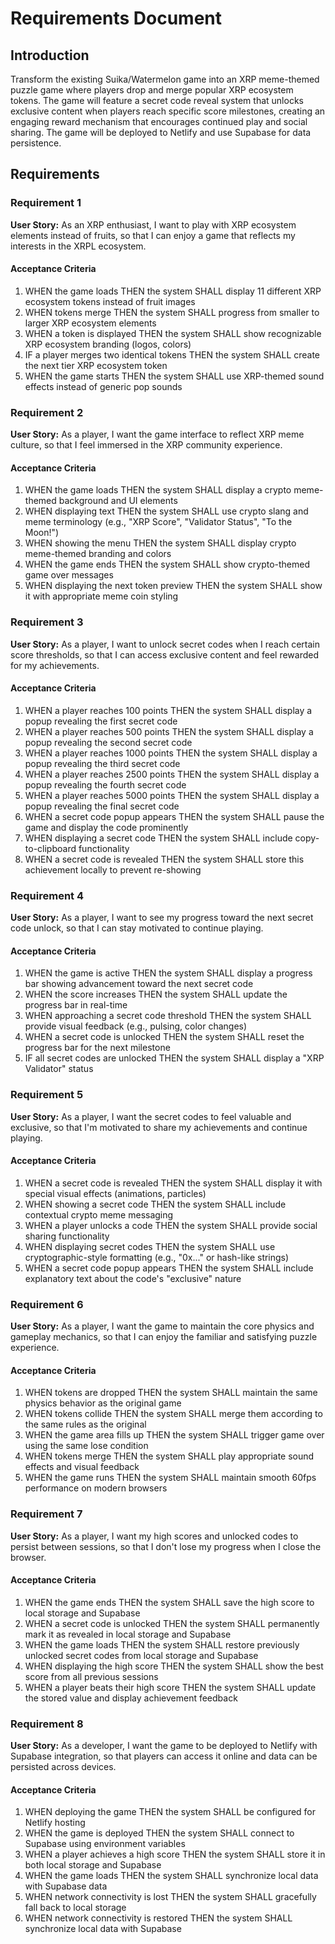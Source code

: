 # Requirements Document

## Introduction

Transform the existing Suika/Watermelon game into an XRP meme-themed puzzle game where players drop and merge popular XRP ecosystem tokens. The game will feature a secret code reveal system that unlocks exclusive content when players reach specific score milestones, creating an engaging reward mechanism that encourages continued play and social sharing. The game will be deployed to Netlify and use Supabase for data persistence.

## Requirements

### Requirement 1

**User Story:** As an XRP enthusiast, I want to play with XRP ecosystem elements instead of fruits, so that I can enjoy a game that reflects my interests in the XRPL ecosystem.

#### Acceptance Criteria

1. WHEN the game loads THEN the system SHALL display 11 different XRP ecosystem tokens instead of fruit images
2. WHEN tokens merge THEN the system SHALL progress from smaller to larger XRP ecosystem elements
3. WHEN a token is displayed THEN the system SHALL show recognizable XRP ecosystem branding (logos, colors)
4. IF a player merges two identical tokens THEN the system SHALL create the next tier XRP ecosystem token
5. WHEN the game starts THEN the system SHALL use XRP-themed sound effects instead of generic pop sounds

### Requirement 2

**User Story:** As a player, I want the game interface to reflect XRP meme culture, so that I feel immersed in the XRP community experience.

#### Acceptance Criteria

1. WHEN the game loads THEN the system SHALL display a crypto meme-themed background and UI elements
2. WHEN displaying text THEN the system SHALL use crypto slang and meme terminology (e.g., "XRP Score", "Validator Status", "To the Moon!")
3. WHEN showing the menu THEN the system SHALL display crypto meme-themed branding and colors
4. WHEN the game ends THEN the system SHALL show crypto-themed game over messages
5. WHEN displaying the next token preview THEN the system SHALL show it with appropriate meme coin styling

### Requirement 3

**User Story:** As a player, I want to unlock secret codes when I reach certain score thresholds, so that I can access exclusive content and feel rewarded for my achievements.

#### Acceptance Criteria

1. WHEN a player reaches 100 points THEN the system SHALL display a popup revealing the first secret code
2. WHEN a player reaches 500 points THEN the system SHALL display a popup revealing the second secret code
3. WHEN a player reaches 1000 points THEN the system SHALL display a popup revealing the third secret code
4. WHEN a player reaches 2500 points THEN the system SHALL display a popup revealing the fourth secret code
5. WHEN a player reaches 5000 points THEN the system SHALL display a popup revealing the final secret code
6. WHEN a secret code popup appears THEN the system SHALL pause the game and display the code prominently
7. WHEN displaying a secret code THEN the system SHALL include copy-to-clipboard functionality
8. WHEN a secret code is revealed THEN the system SHALL store this achievement locally to prevent re-showing

### Requirement 4

**User Story:** As a player, I want to see my progress toward the next secret code unlock, so that I can stay motivated to continue playing.

#### Acceptance Criteria

1. WHEN the game is active THEN the system SHALL display a progress bar showing advancement toward the next secret code
2. WHEN the score increases THEN the system SHALL update the progress bar in real-time
3. WHEN approaching a secret code threshold THEN the system SHALL provide visual feedback (e.g., pulsing, color changes)
4. WHEN a secret code is unlocked THEN the system SHALL reset the progress bar for the next milestone
5. IF all secret codes are unlocked THEN the system SHALL display a "XRP Validator" status

### Requirement 5

**User Story:** As a player, I want the secret codes to feel valuable and exclusive, so that I'm motivated to share my achievements and continue playing.

#### Acceptance Criteria

1. WHEN a secret code is revealed THEN the system SHALL display it with special visual effects (animations, particles)
2. WHEN showing a secret code THEN the system SHALL include contextual crypto meme messaging
3. WHEN a player unlocks a code THEN the system SHALL provide social sharing functionality
4. WHEN displaying secret codes THEN the system SHALL use cryptographic-style formatting (e.g., "0x..." or hash-like strings)
5. WHEN a secret code popup appears THEN the system SHALL include explanatory text about the code's "exclusive" nature

### Requirement 6

**User Story:** As a player, I want the game to maintain the core physics and gameplay mechanics, so that I can enjoy the familiar and satisfying puzzle experience.

#### Acceptance Criteria

1. WHEN tokens are dropped THEN the system SHALL maintain the same physics behavior as the original game
2. WHEN tokens collide THEN the system SHALL merge them according to the same rules as the original
3. WHEN the game area fills up THEN the system SHALL trigger game over using the same lose condition
4. WHEN tokens merge THEN the system SHALL play appropriate sound effects and visual feedback
5. WHEN the game runs THEN the system SHALL maintain smooth 60fps performance on modern browsers

### Requirement 7

**User Story:** As a player, I want my high scores and unlocked codes to persist between sessions, so that I don't lose my progress when I close the browser.

#### Acceptance Criteria

1. WHEN the game ends THEN the system SHALL save the high score to local storage and Supabase
2. WHEN a secret code is unlocked THEN the system SHALL permanently mark it as revealed in local storage and Supabase
3. WHEN the game loads THEN the system SHALL restore previously unlocked secret codes from local storage and Supabase
4. WHEN displaying the high score THEN the system SHALL show the best score from all previous sessions
5. WHEN a player beats their high score THEN the system SHALL update the stored value and display achievement feedback

### Requirement 8

**User Story:** As a developer, I want the game to be deployed to Netlify with Supabase integration, so that players can access it online and data can be persisted across devices.

#### Acceptance Criteria

1. WHEN deploying the game THEN the system SHALL be configured for Netlify hosting
2. WHEN the game is deployed THEN the system SHALL connect to Supabase using environment variables
3. WHEN a player achieves a high score THEN the system SHALL store it in both local storage and Supabase
4. WHEN the game loads THEN the system SHALL synchronize local data with Supabase data
5. WHEN network connectivity is lost THEN the system SHALL gracefully fall back to local storage
6. WHEN network connectivity is restored THEN the system SHALL synchronize local data with Supabase